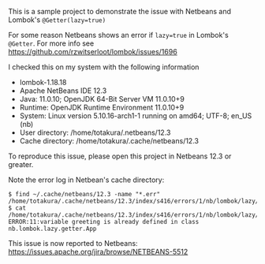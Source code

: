 This is a sample project to demonstrate the issue with Netbeans and Lombok's `@Getter(lazy=true)`

For some reason Netbeans shows an error if `lazy=true` in Lombok's `@Getter`.  For more info see
https://github.com/rzwitserloot/lombok/issues/1696

I checked this on my system with the following information
* lombok-1.18.18
* Apache NetBeans IDE 12.3
* Java: 11.0.10; OpenJDK 64-Bit Server VM 11.0.10+9
* Runtime: OpenJDK Runtime Environment 11.0.10+9
* System: Linux version 5.10.16-arch1-1 running on amd64; UTF-8; en_US (nb)
* User directory: /home/totakura/.netbeans/12.3
* Cache directory: /home/totakura/.cache/netbeans/12.3

To reproduce this issue, please open this project in Netbeans 12.3 or greater.

Note the error log in Netbean's cache directory:

```
$ find ~/.cache/netbeans/12.3 -name "*.err"
/home/totakura/.cache/netbeans/12.3/index/s416/errors/1/nb/lombok/lazy/getter/App.java.err
$ cat /home/totakura/.cache/netbeans/12.3/index/s416/errors/1/nb/lombok/lazy/getter/App.java.err
ERROR:11:variable greeting is already defined in class nb.lombok.lazy.getter.App
```

This issue is now reported to Netbeans: https://issues.apache.org/jira/browse/NETBEANS-5512
